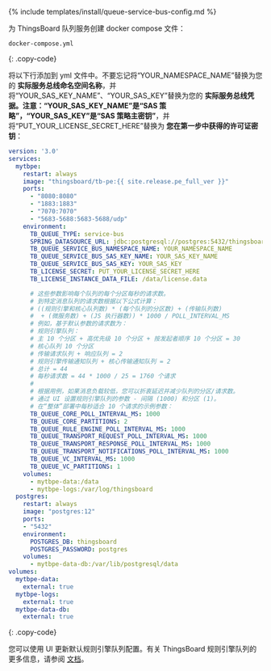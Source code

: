 {% include templates/install/queue-service-bus-config.md %}

为 ThingsBoard 队列服务创建 docker compose 文件：

```text
docker-compose.yml
```
{: .copy-code}

将以下行添加到 yml 文件中。不要忘记将“YOUR_NAMESPACE_NAME”替换为您的 **实际服务总线命名空间名称**，并将“YOUR_SAS_KEY_NAME”、“YOUR_SAS_KEY”替换为您的 **实际服务总线凭据。注意：“YOUR_SAS_KEY_NAME”是“SAS 策略”，“YOUR_SAS_KEY”是“SAS 策略主密钥”**，并将“PUT_YOUR_LICENSE_SECRET_HERE”替换为 **您在第一步中获得的许可证密钥**：

```yml
version: '3.0'
services:
  mytbpe:
    restart: always
    image: "thingsboard/tb-pe:{{ site.release.pe_full_ver }}"
    ports:
      - "8080:8080"
      - "1883:1883"
      - "7070:7070"
      - "5683-5688:5683-5688/udp"
    environment:
      TB_QUEUE_TYPE: service-bus
      SPRING_DATASOURCE_URL: jdbc:postgresql://postgres:5432/thingsboard
      TB_QUEUE_SERVICE_BUS_NAMESPACE_NAME: YOUR_NAMESPACE_NAME
      TB_QUEUE_SERVICE_BUS_SAS_KEY_NAME: YOUR_SAS_KEY_NAME
      TB_QUEUE_SERVICE_BUS_SAS_KEY: YOUR_SAS_KEY
      TB_LICENSE_SECRET: PUT_YOUR_LICENSE_SECRET_HERE
      TB_LICENSE_INSTANCE_DATA_FILE: /data/license.data

      # 这些参数影响每个队列的每个分区每秒的请求数。
      # 到特定消息队列的请求数根据以下公式计算：
      # ((规则引擎和核心队列数) * (每个队列的分区数) + (传输队列数)
      #  + (微服务数) + (JS 执行器数)) * 1000 / POLL_INTERVAL_MS
      # 例如，基于默认参数的请求数为：
      # 规则引擎队列：
      # 主 10 个分区 + 高优先级 10 个分区 + 按发起者顺序 10 个分区 = 30
      # 核心队列 10 个分区
      # 传输请求队列 + 响应队列 = 2
      # 规则引擎传输通知队列 + 核心传输通知队列 = 2
      # 总计 = 44
      # 每秒请求数 = 44 * 1000 / 25 = 1760 个请求
      # 
      # 根据用例，如果消息负载较低，您可以折衷延迟并减少队列的分区/请求数。
      # 通过 UI 设置规则引擎队列的参数 - 间隔 (1000) 和分区 (1)。
      # 在“整体”部署中每秒适合 10 个请求的示例参数： 
      TB_QUEUE_CORE_POLL_INTERVAL_MS: 1000
      TB_QUEUE_CORE_PARTITIONS: 2
      TB_QUEUE_RULE_ENGINE_POLL_INTERVAL_MS: 1000
      TB_QUEUE_TRANSPORT_REQUEST_POLL_INTERVAL_MS: 1000
      TB_QUEUE_TRANSPORT_RESPONSE_POLL_INTERVAL_MS: 1000
      TB_QUEUE_TRANSPORT_NOTIFICATIONS_POLL_INTERVAL_MS: 1000
      TB_QUEUE_VC_INTERVAL_MS: 1000
      TB_QUEUE_VC_PARTITIONS: 1
    volumes:
      - mytbpe-data:/data
      - mytbpe-logs:/var/log/thingsboard
  postgres:
    restart: always
    image: "postgres:12"
    ports:
    - "5432"
    environment:
      POSTGRES_DB: thingsboard
      POSTGRES_PASSWORD: postgres
    volumes:
      - mytbpe-data-db:/var/lib/postgresql/data
volumes:
  mytbpe-data:
    external: true
  mytbpe-logs:
    external: true
  mytbpe-data-db:
    external: true
```
{: .copy-code}

您可以使用 UI 更新默认规则引擎队列配置。有关 ThingsBoard 规则引擎队列的更多信息，请参阅 [文档](/docs/{{docsPrefix}}user-guide/rule-engine-2-5/queues/)。